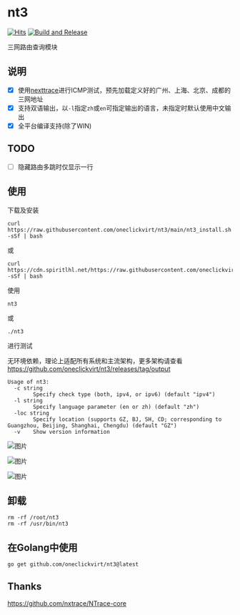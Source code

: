 # nt3

[![Hits](https://hits.seeyoufarm.com/api/count/incr/badge.svg?url=https%3A%2F%2Fgithub.com%2Foneclickvirt%2Fnt3&count_bg=%232EFFF8&title_bg=%23555555&icon=&icon_color=%23E7E7E7&title=hits&edge_flat=false)](https://hits.seeyoufarm.com) [![Build and Release](https://github.com/oneclickvirt/nt3/actions/workflows/main.yaml/badge.svg)](https://github.com/oneclickvirt/nt3/actions/workflows/main.yaml)

三网路由查询模块

## 说明

- [x] 使用[nexttrace](https://github.com/nxtrace/NTrace-core)进行ICMP测试，预先加载定义好的广州、上海、北京、成都的三网地址
- [x] 支持双语输出，以```-l```指定```zh```或```en```可指定输出的语言，未指定时默认使用中文输出
- [x] 全平台编译支持(除了WIN)

## TODO

- [ ] 隐藏路由多跳时仅显示一行

## 使用

下载及安装

```
curl https://raw.githubusercontent.com/oneclickvirt/nt3/main/nt3_install.sh -sSf | bash
```

或

```
curl https://cdn.spiritlhl.net/https://raw.githubusercontent.com/oneclickvirt/nt3/main/nt3_install.sh -sSf | bash
```

使用

```
nt3
```

或

```
./nt3
```

进行测试

无环境依赖，理论上适配所有系统和主流架构，更多架构请查看 https://github.com/oneclickvirt/nt3/releases/tag/output

```
Usage of nt3:
  -c string
        Specify check type (both, ipv4, or ipv6) (default "ipv4")
  -l string
        Specify language parameter (en or zh) (default "zh")
  -loc string
        Specify location (supports GZ, BJ, SH, CD; corresponding to Guangzhou, Beijing, Shanghai, Chengdu) (default "GZ")
  -v    Show version information
```

![图片](https://github.com/oneclickvirt/nt3/assets/103393591/e287cfde-3a22-4532-972e-31da95241df0)

![图片](https://github.com/oneclickvirt/nt3/assets/103393591/1f0ab6be-7900-438c-98a4-c338fd515933)

![图片](https://github.com/oneclickvirt/nt3/assets/103393591/0484fadd-6887-4db4-afb9-e32e7f382463)

## 卸载

```
rm -rf /root/nt3
rm -rf /usr/bin/nt3
```

## 在Golang中使用

```
go get github.com/oneclickvirt/nt3@latest
```

## Thanks

https://github.com/nxtrace/NTrace-core
